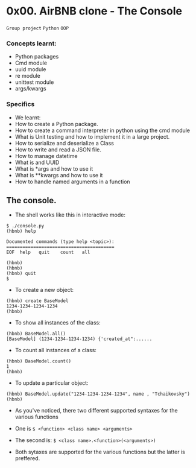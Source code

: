 # 0x00. AirBNB clone - The Console

`Group project`	`Python` `OOP`

### Concepts learnt:

* Python packages
* Cmd module
* uuid module
* re module
* unittest module
* args/kwargs

### Specifics

* We learnt:
 * How to create a Python package.
 * How to create a command interpreter in python using the cmd module
 * What is Unit testing and how to implement it in a large project.
 * How to serialize and deserialize a Class
 * How to write and read a JSON file.
 * How to manage datetime
 * What is and UUID
 * What is \*args and how to use it
 * What is \*\*kwargs and how to use it
 * How to handle named arguments in a function

## The console.

* The shell works like this in interactive mode:


```
$ ./console.py
(hbnb) help

Documented commands (type help <topic>):
========================================
EOF  help	quit	count	all

(hbnb)
(hbnb)
(hbnb) quit
$
```

* To create a new object:

```
(hbnb) create BaseModel
1234-1234-1234-1234
(hbnb)
```

* To show all instances of the class:

```
(hbnb) BaseModel.all()
[BaseModel] (1234-1234-1234-1234) {'created_at":......
```

* To count all instances of a class:

```
(hbnb) BaseModel.count()
1
(hbnb)
```

* To update a particular object:

```
(hbnb) BaseModel.update("1234-1234-1234-1234", name , "Tchaikovsky")
(hbnb)
```

* As you've noticed, there two different supported syntaxes for the various functions
 * One is `$ <function> <class name> <arguments>`
 * The second is: `$ <class name>.<function>(<arguments>)`

* Both sytaxes are supported for the various functions but the latter is preffered.

